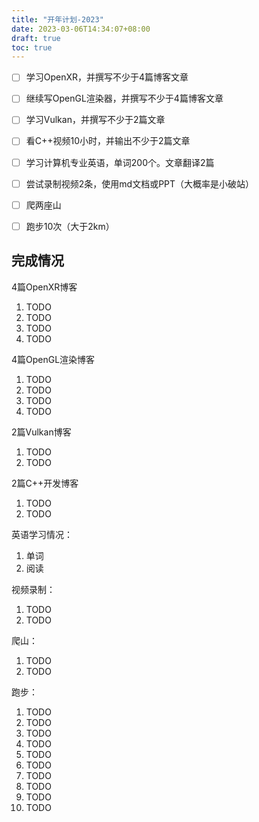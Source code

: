 ```yaml
---
title: "开年计划-2023"
date: 2023-03-06T14:34:07+08:00
draft: true
toc: true
---
```


- [ ] 学习OpenXR，并撰写不少于4篇博客文章
- [ ] 继续写OpenGL渲染器，并撰写不少于4篇博客文章
- [ ] 学习Vulkan，并撰写不少于2篇文章
- [ ] 看C++视频10小时，并输出不少于2篇文章
- [ ] 学习计算机专业英语，单词200个。文章翻译2篇
- [ ] 尝试录制视频2条，使用md文档或PPT（大概率是小破站）
- [ ] 爬两座山
- [ ] 跑步10次（大于2km）



## 完成情况

4篇OpenXR博客

1.  TODO
2.  TODO
3.  TODO
4.  TODO

4篇OpenGL渲染博客

1.  TODO
2.  TODO
3.  TODO
4.  TODO

2篇Vulkan博客

1. TODO
2. TODO

2篇C++开发博客

1. TODO
2. TODO

英语学习情况：

1. 单词
2. 阅读

视频录制：

1. TODO
2. TODO

爬山：

1. TODO
2. TODO

跑步：

1. TODO
2. TODO
3. TODO
4. TODO
5. TODO
6. TODO
7. TODO
8. TODO
9. TODO
10. TODO



